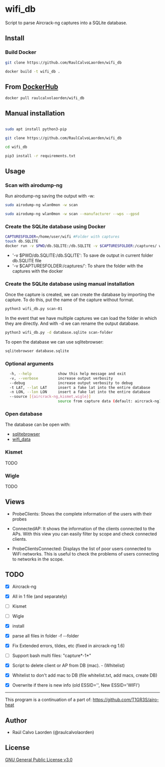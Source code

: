 # wifi_db
Script to parse Aircrack-ng captures into a SQLite database.

## Install

### Build Docker

``` bash
git clone https://github.com/RaulCalvoLaorden/wifi_db

docker build -t wifi_db .
```

## From [DockerHub](https://hub.docker.com/r/raulcalvolaorden/wifi_db)

``` bash
docker pull raulcalvolaorden/wifi_db
``` 

## Manual installation

``` bash

sudo apt install python3-pip

git clone https://github.com/RaulCalvoLaorden/wifi_db

cd wifi_db

pip3 install -r requirements.txt 

```


## Usage

### Scan with airodump-ng

Run airodump-ng saving the output with -w:

``` bash
sudo airodump-ng wlan0mon -w scan
```

``` bash
sudo airodump-ng wlan0mon -w scan --manufacturer --wps --gpsd
```

### Create the SQLite database using Docker

``` bash
CAPTURESFOLDER=/home/user/wifi #Folder with captures
touch db.SQLITE
docker run -v $PWD/db.SQLITE:/db.SQLITE -v $CAPTURESFOLDER:/captures/ wifi_db
```

- '-v $PWD/db.SQLITE:/db.SQLITE': To save de output in current folder db.SQLITE file
- '-v $CAPTURESFOLDER:/captures/': To share the folder with the captures with the docker

### Create the SQLite database using manual installation

Once the capture is created, we can create the database by importing the capture. To do this, put the name of the capture without format.

``` bash
python3 wifi_db.py scan-01
```

In the event that we have multiple captures we can load the folder in which they are directly. And with -d we can rename the output database.

``` bash
python3 wifi_db.py -d database.sqlite scan-folder
```

To open the database we can use sqlitebrowser:

``` bash
sqlitebrowser database.sqlite
```

### Optional arguments

``` bash
  -h, --help            show this help message and exit
  -v, --verbose         increase output verbosity
  --debug               increase output verbosity to debug
  -t LAT, --lat LAT     insert a fake lat into the entire database
  -n LON, --lon LON     insert a fake lat into the entire database
  --source [{aircrack-ng,kismet,wigle}]
                        source from capture data (default: aircrack-ng) 
```

### Open database

The database can be open with:
- [sqlitebrowser](https://sqlitebrowser.org/)
- [wifi_data](https://github.com/RaulCalvoLaorden/wifi_data)

### Kismet

TODO

### Wigle

TODO

## Views

- ProbeClients: Shows the complete information of the users with their probes

- ConnectedAP: It shows the information of the clients connected to the APs. With this view you can easily filter by scope and check connected clients.

- ProbeClientsConnected: Displays the list of poor users connected to WiFi networks. This is useful to check the problems of users connecting to networks in the scope.

## TODO

- [X] Aircrack-ng

- [X] All in 1 file (and separately)

- [ ] Kismet

- [ ] Wigle

- [X] install 

- [X] parse all files in folder -f --folder

- [X] Fix Extended errors, tildes, etc (fixed in aircrack-ng 1.6)

- [ ] Support bash multi files: "capture*-1*"

- [X] Script to delete client or AP from DB (mac). - (Whitelist)

- [X] Whitelist to don't add mac to DB (file whitelist.txt, add macs, create DB)

- [X] Overwrite if there is new info (old ESSID='', New ESSID='WIFI')

---------

This program is a continuation of a part of: https://github.com/T1GR3S/airo-heat

## Author

- Raúl Calvo Laorden (@raulcalvolaorden)

## License

[GNU General Public License v3.0](https://github.com/RaulCalvoLaorden/wifi_db/blob/master/LICENSE)
